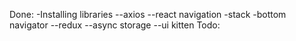 Done:
-Installing libraries
--axios
--react navigation -stack -bottom navigator
--redux
--async storage
--ui kitten
Todo:
